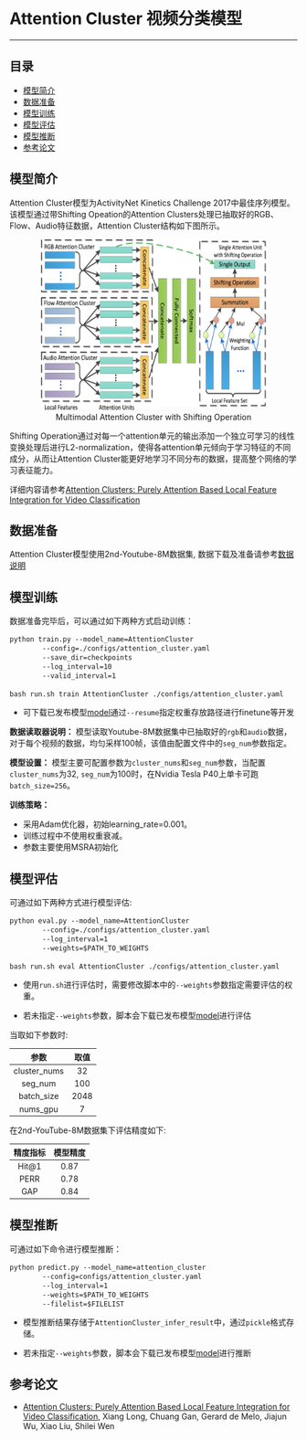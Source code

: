 # Attention Cluster 视频分类模型

---
## 目录

- [模型简介](#模型简介)
- [数据准备](#数据准备)
- [模型训练](#模型训练)
- [模型评估](#模型评估)
- [模型推断](#模型推断)
- [参考论文](#参考论文)


## 模型简介

Attention Cluster模型为ActivityNet Kinetics Challenge 2017中最佳序列模型。该模型通过带Shifting Opeation的Attention Clusters处理已抽取好的RGB、Flow、Audio特征数据，Attention Cluster结构如下图所示。

<p align="center">
<img src="../../images/attention_cluster.png" height=300 width=400 hspace='10'/> <br />
Multimodal Attention Cluster with Shifting Operation
</p>

Shifting Operation通过对每一个attention单元的输出添加一个独立可学习的线性变换处理后进行L2-normalization，使得各attention单元倾向于学习特征的不同成分，从而让Attention Cluster能更好地学习不同分布的数据，提高整个网络的学习表征能力。

详细内容请参考[Attention Clusters: Purely Attention Based Local Feature Integration for Video Classification](https://arxiv.org/abs/1711.09550)

## 数据准备

Attention Cluster模型使用2nd-Youtube-8M数据集, 数据下载及准备请参考[数据说明](../../dataset/README.md)

## 模型训练

数据准备完毕后，可以通过如下两种方式启动训练：

    python train.py --model_name=AttentionCluster
            --config=./configs/attention_cluster.yaml
            --save_dir=checkpoints
            --log_interval=10
            --valid_interval=1

    bash run.sh train AttentionCluster ./configs/attention_cluster.yaml

- 可下载已发布模型[model](https://paddlemodels.bj.bcebos.com/video_classification/attention_cluster_youtube8m.tar.gz)通过`--resume`指定权重存放路径进行finetune等开发

**数据读取器说明：** 模型读取Youtube-8M数据集中已抽取好的`rgb`和`audio`数据，对于每个视频的数据，均匀采样100帧，该值由配置文件中的`seg_num`参数指定。

**模型设置：** 模型主要可配置参数为`cluster_nums`和`seg_num`参数，当配置`cluster_nums`为32, `seg_num`为100时，在Nvidia Tesla P40上单卡可跑`batch_size=256`。

**训练策略：**

*  采用Adam优化器，初始learning\_rate=0.001。
*  训练过程中不使用权重衰减。
*  参数主要使用MSRA初始化

## 模型评估

可通过如下两种方式进行模型评估:

    python eval.py --model_name=AttentionCluster
            --config=./configs/attention_cluster.yaml
            --log_interval=1
            --weights=$PATH_TO_WEIGHTS

    bash run.sh eval AttentionCluster ./configs/attention_cluster.yaml

- 使用`run.sh`进行评估时，需要修改脚本中的`--weights`参数指定需要评估的权重。

- 若未指定`--weights`参数，脚本会下载已发布模型[model](https://paddlemodels.bj.bcebos.com/video_classification/attention_cluster_youtube8m.tar.gz)进行评估

当取如下参数时:

| 参数 | 取值 |
| :---------: | :----: |
| cluster\_nums | 32 |
| seg\_num | 100 |
| batch\_size | 2048 |
| nums\_gpu | 7 |

在2nd-YouTube-8M数据集下评估精度如下:


| 精度指标 | 模型精度 |
| :---------: | :----: |
| Hit@1 | 0.87 |
| PERR | 0.78 |
| GAP | 0.84 |

## 模型推断

可通过如下命令进行模型推断：

    python predict.py --model_name=attention_cluster
            --config=configs/attention_cluster.yaml
            --log_interval=1
            --weights=$PATH_TO_WEIGHTS
            --filelist=$FILELIST

- 模型推断结果存储于`AttentionCluster_infer_result`中，通过`pickle`格式存储。

- 若未指定`--weights`参数，脚本会下载已发布模型[model](https://paddlemodels.bj.bcebos.com/video_classification/attention_cluster_youtube8m.tar.gz)进行推断

## 参考论文

- [Attention Clusters: Purely Attention Based Local Feature Integration for Video Classification](https://arxiv.org/abs/1711.09550), Xiang Long, Chuang Gan, Gerard de Melo, Jiajun Wu, Xiao Liu, Shilei Wen
